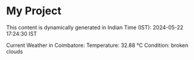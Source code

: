 # My Project

This content is dynamically generated in Indian Time (IST): 2024-05-22 17:24:30 IST


Current Weather in Coimbatore:
Temperature: 32.88 °C
Condition: broken clouds
